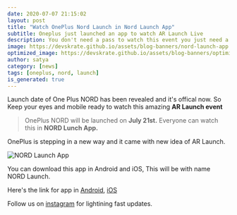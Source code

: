 ```yaml
---
date: 2020-07-07 21:15:02
layout: post
title: "Watch OnePlus Nord Launch in Nord Launch App"
subtitle: Oneplus just launched an app to watch AR Launch Live
description: You don't need a pass to watch this event you just need a phone, install this now.
image: https://devskrate.github.io/assets/blog-banners/nord-launch-app.jpg
optimized_image: https://devskrate.github.io/assets/blog-banners/optimized/nord-launch-app.webp
author: satya
category: [news]
tags: [oneplus, nord, launch]
is_generated: true
---
```


Launch date of One Plus NORD has been revealed and it's offical now. So Keep your eyes and mobile ready to watch this amazing **AR Launch event**

> OnePlus NORD will be launched on **July 21st.** Everyone can watch this in **NORD Lunch App.**

OnePlus is stepping in a new way and it came with new idea of AR Launch.



![NORD Launch App](https://devskrate.github.io/assets/images/oneplus/nord-launch-app-demo.webp)



You can download this app in Android and iOS, This will be with name NORD Launch.

Here's the link for app in [Android](https://play.google.com/store/apps/details?id=com.oneplus.nord.arlaunch), [iOS](https://apps.apple.com/us/app/id1516787250)

Follow us on [instagram](https://instagram.com/devskrate) for lightining fast updates.
